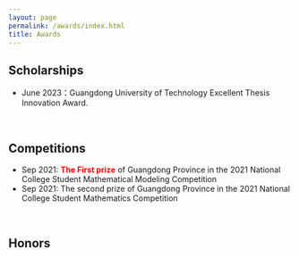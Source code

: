 ```yaml
---
layout: page
permalink: /awards/index.html
title: Awards
---
```



## Scholarships

- June 2023：Guangdong University of Technology Excellent Thesis Innovation Award.
<br>

## Competitions

- Sep 2021: **<font color='red'>The First prize</font>** of Guangdong Province in the 2021 National College Student Mathematical Modeling Competition
- Sep 2021: The second prize of Guangdong Province in the 2021 National College Student Mathematics Competition
<br>

## Honors

<br>



